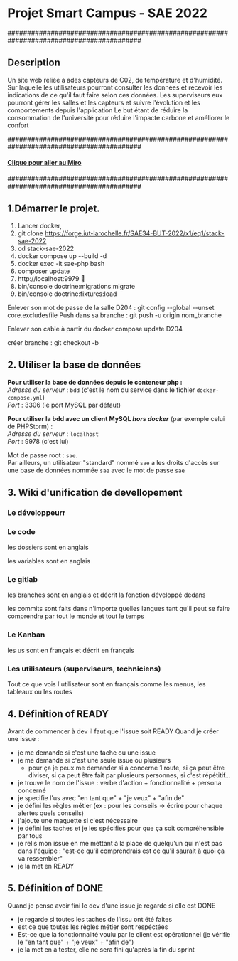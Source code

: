 Projet Smart Campus - SAE 2022
===================================
##########################################################################################
## Description
Un site web reliée à ades capteurs de C02, de température et d'humidité. Sur laquelle les utilisateurs pourront consulter les données
et recevoir les indications de ce qu'il faut faire selon ces données.
Les superviseurs eux pourront gérer les salles et les capteurs et suivre l'évolution et les comportements depuis l'application
Le but étant de réduire la consommation de l'université pour réduire l'impacte carbone et améliorer le confort

##########################################################################################

#### [Clique pour aller au Miro](https://miro.com/app/board/uXjVPQLLuuA=/)

##########################################################################################
## 1.Démarrer le projet.


 1) Lancer docker,
 2) git clone https://forge.iut-larochelle.fr/SAE34-BUT-2022/x1/eq1/stack-sae-2022
 3) cd stack-sae-2022
 4) docker compose up --build -d
 5) docker exec -it sae-php bash
 6) composer update
 7) http://localhost:9979 🎉
 9) bin/console doctrine:migrations:migrate
 10) bin/console doctrine:fixtures:load

Enlever son mot de passe de la salle D204 : git config --global --unset core.excludesfile
Push dans sa branche : git push -u origin nom_branche

Enlever son cable à partir du docker compose update D204

créer branche : git checkout -b 



## 2. Utiliser la base de données

**Pour utiliser la base de données depuis le conteneur php :**  
_Adresse du serveur_ : `bdd` (c'est le nom du service dans le fichier `docker-compose.yml`)  
_Port_ : 3306 (le port MySQL par défaut)

**Pour utiliser la bdd avec un client MySQL _hors docker_** (par exemple celui de PHPStorm) :  
_Adresse du serveur_ : `localhost`  
_Port_ : 9978 (c'est lui)

Mot de passe root : `sae`.  
Par ailleurs, un utilisateur "standard" nommé `sae` a les droits d'accès sur une base de données nommée `sae`
avec le mot de passe `sae`

## 3. Wiki d'unification de devellopement

### **Le développeurr**

### Le code

les dossiers sont en anglais

les variables sont en anglais
### Le gitlab

les branches sont en anglais et décrit la fonction développé dedans

les commits sont faits dans n'importe quelles langues tant qu'il peut se faire comprendre par tout le monde et tout le temps

### Le Kanban


les us sont en français et décrit en français


### **Les utilisateurs (superviseurs, techniciens)**


Tout ce que vois l'utilisateur sont en français comme les menus, les tableaux ou les routes

## 4. Définition of READY

Avant de commencer à dev il faut que l'issue soit READY
Quand je créer une issue :

  * je me demande si c'est une tache ou une issue
  * je me demande si c'est une seule issue ou plusieurs
    * pour ça je peux me demander si a concerne 1 route, si ça peut être diviser, si ça peut être fait par plusieurs personnes, si c'est répétitif...
  * je trouve le nom de l'issue : verbe d'action + fonctionnalité + persona concerné
  * je specifie l'us avec "en tant que" + "je veux" + "afin de"
  * je défini les règles métier (ex : pour les conseils -> écrire pour chaque alertes quels conseils)
  * j'ajoute une maquette si c'est nécessaire
  * je défini les taches et je les spécifies pour que ça soit compréhensible par tous
  * je relis mon issue en me mettant à la place de quelqu'un qui n'est pas dans l'équipe : "est-ce qu'il comprendrais est ce qu'il saurait à quoi ça va ressembler"
  * je la met en READY

## 5. Définition of DONE

Quand je pense avoir fini le dev d'une issue je regarde si elle est DONE

  * je regarde si toutes les taches de l'issu ont été faites
  * est ce que toutes les règles métier sont respéctées
  * Est-ce que la fonctionnalité voulu par le client est opérationnel (je vérifie le "en tant que" + "je veux" + "afin de")
  * je la met en à tester, elle ne sera fini qu'après la fin du sprint